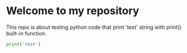 # Welcome to my repository
This repo is about testing python code that print 'test' string with print() built-in function.

```python
print('test')
```

